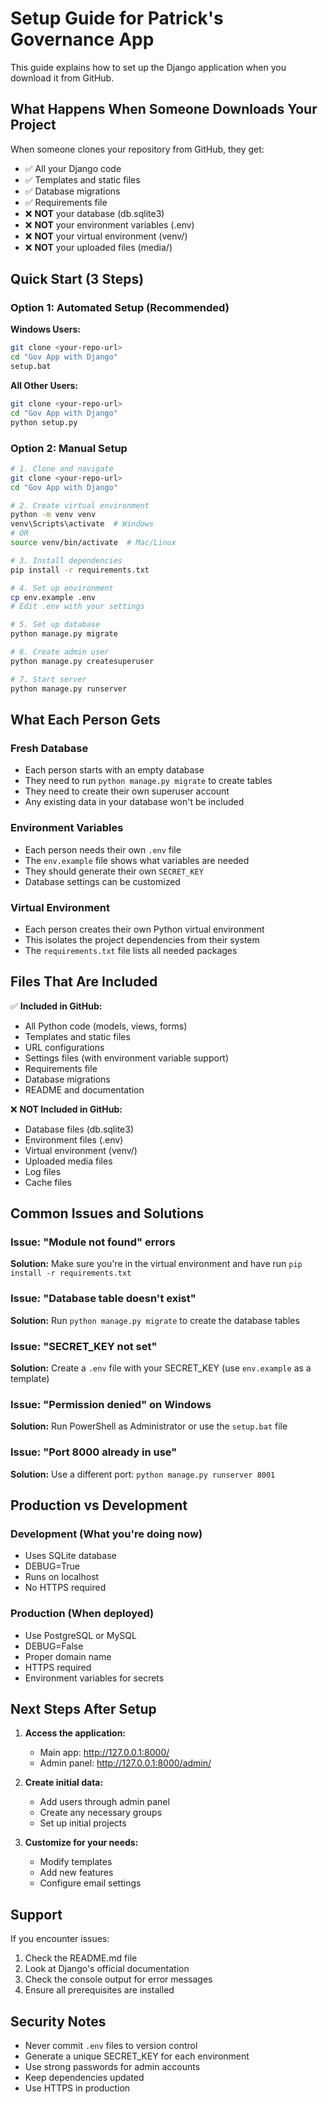 # Setup Guide for Patrick's Governance App

This guide explains how to set up the Django application when you download it from GitHub.

## What Happens When Someone Downloads Your Project

When someone clones your repository from GitHub, they get:
- ✅ All your Django code
- ✅ Templates and static files
- ✅ Database migrations
- ✅ Requirements file
- ❌ **NOT** your database (db.sqlite3)
- ❌ **NOT** your environment variables (.env)
- ❌ **NOT** your virtual environment (venv/)
- ❌ **NOT** your uploaded files (media/)

## Quick Start (3 Steps)

### Option 1: Automated Setup (Recommended)

**Windows Users:**
```bash
git clone <your-repo-url>
cd "Gov App with Django"
setup.bat
```

**All Other Users:**
```bash
git clone <your-repo-url>
cd "Gov App with Django"
python setup.py
```

### Option 2: Manual Setup

```bash
# 1. Clone and navigate
git clone <your-repo-url>
cd "Gov App with Django"

# 2. Create virtual environment
python -m venv venv
venv\Scripts\activate  # Windows
# OR
source venv/bin/activate  # Mac/Linux

# 3. Install dependencies
pip install -r requirements.txt

# 4. Set up environment
cp env.example .env
# Edit .env with your settings

# 5. Set up database
python manage.py migrate

# 6. Create admin user
python manage.py createsuperuser

# 7. Start server
python manage.py runserver
```

## What Each Person Gets

### Fresh Database
- Each person starts with an empty database
- They need to run `python manage.py migrate` to create tables
- They need to create their own superuser account
- Any existing data in your database won't be included

### Environment Variables
- Each person needs their own `.env` file
- The `env.example` file shows what variables are needed
- They should generate their own `SECRET_KEY`
- Database settings can be customized

### Virtual Environment
- Each person creates their own Python virtual environment
- This isolates the project dependencies from their system
- The `requirements.txt` file lists all needed packages

## Files That Are Included

✅ **Included in GitHub:**
- All Python code (models, views, forms)
- Templates and static files
- URL configurations
- Settings files (with environment variable support)
- Requirements file
- Database migrations
- README and documentation

❌ **NOT Included in GitHub:**
- Database files (db.sqlite3)
- Environment files (.env)
- Virtual environment (venv/)
- Uploaded media files
- Log files
- Cache files

## Common Issues and Solutions

### Issue: "Module not found" errors
**Solution:** Make sure you're in the virtual environment and have run `pip install -r requirements.txt`

### Issue: "Database table doesn't exist"
**Solution:** Run `python manage.py migrate` to create the database tables

### Issue: "SECRET_KEY not set"
**Solution:** Create a `.env` file with your SECRET_KEY (use `env.example` as a template)

### Issue: "Permission denied" on Windows
**Solution:** Run PowerShell as Administrator or use the `setup.bat` file

### Issue: "Port 8000 already in use"
**Solution:** Use a different port: `python manage.py runserver 8001`

## Production vs Development

### Development (What you're doing now)
- Uses SQLite database
- DEBUG=True
- Runs on localhost
- No HTTPS required

### Production (When deployed)
- Use PostgreSQL or MySQL
- DEBUG=False
- Proper domain name
- HTTPS required
- Environment variables for secrets

## Next Steps After Setup

1. **Access the application:**
   - Main app: http://127.0.0.1:8000/
   - Admin panel: http://127.0.0.1:8000/admin/

2. **Create initial data:**
   - Add users through admin panel
   - Create any necessary groups
   - Set up initial projects

3. **Customize for your needs:**
   - Modify templates
   - Add new features
   - Configure email settings

## Support

If you encounter issues:
1. Check the README.md file
2. Look at Django's official documentation
3. Check the console output for error messages
4. Ensure all prerequisites are installed

## Security Notes

- Never commit `.env` files to version control
- Generate a unique SECRET_KEY for each environment
- Use strong passwords for admin accounts
- Keep dependencies updated
- Use HTTPS in production






